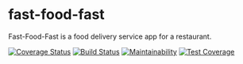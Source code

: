 # fast-food-fast

Fast-Food-Fast​ is a food delivery service app for a restaurant.

[![Coverage Status](https://coveralls.io/repos/github/AwaMelvine/fast-food-fast/badge.svg?branch=orders)](https://coveralls.io/github/AwaMelvine/fast-food-fast?branch=orders)
[![Build Status](https://travis-ci.com/AwaMelvine/fast-food-fast.svg?branch=orders)](https://travis-ci.com/AwaMelvine/fast-food-fast)
[![Maintainability](https://api.codeclimate.com/v1/badges/e2164d7c8ac20aa53652/maintainability)](https://codeclimate.com/github/AwaMelvine/fast-food-fast/maintainability)
[![Test Coverage](https://api.codeclimate.com/v1/badges/e2164d7c8ac20aa53652/test_coverage)](https://codeclimate.com/github/AwaMelvine/fast-food-fast/test_coverage)
